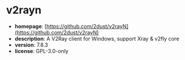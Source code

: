 # v2rayn

- **homepage**: [https://github.com/2dust/v2rayN](https://github.com/2dust/v2rayN)
- **description**: A V2Ray client for Windows, support Xray & v2fly core
- **version**: 7.8.3
- **license**: GPL-3.0-only


